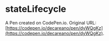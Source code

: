 # stateLifecycle

A Pen created on CodePen.io. Original URL: [https://codepen.io/decareano/pen/dyWQgKz](https://codepen.io/decareano/pen/dyWQgKz).


